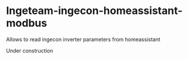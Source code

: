 # Ingeteam-ingecon-homeassistant-modbus
Allows to read ingecon inverter parameters from homeassistant

Under construction
